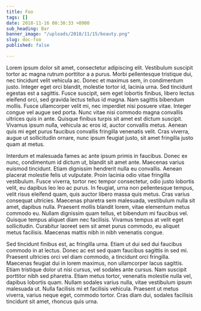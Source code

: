 ```yaml
---
title: Foo
tags: []
date: 2018-11-16 00:30:33 +0900
sub_heading: Bar
banner_image: "/uploads/2018/11/15/beauty.png"
slug: doc-foo
published: false

---
```

Lorem ipsum dolor sit amet, consectetur adipiscing elit. Vestibulum suscipit tortor ac magna rutrum porttitor a a purus. Morbi pellentesque tristique dui, nec tincidunt velit vehicula ac. Donec et maximus sem, in condimentum justo. Integer eget orci blandit, molestie tortor id, lacinia urna. Sed tincidunt egestas est a sagittis. Fusce suscipit, sem eget lobortis finibus, libero lectus eleifend orci, sed gravida lectus tellus id magna. Nam sagittis bibendum mollis. Fusce ullamcorper velit mi, nec imperdiet nisi posuere vitae. Integer congue vel augue sed porta. Nunc vitae nisi commodo magna convallis ultrices quis in ante. Quisque finibus turpis sit amet est dictum suscipit. Vivamus ipsum nulla, vehicula ac eros id, auctor convallis metus. Aenean quis mi eget purus faucibus convallis fringilla venenatis velit. Cras viverra, augue ut sollicitudin ornare, nunc ipsum feugiat justo, sit amet fringilla justo quam at metus.

Interdum et malesuada fames ac ante ipsum primis in faucibus. Donec ex nunc, condimentum id dictum ut, blandit sit amet ante. Maecenas varius euismod tincidunt. Etiam dignissim hendrerit nulla eu convallis. Aenean placerat molestie felis ut vulputate. Proin lacinia odio vitae fringilla vestibulum. Fusce viverra, tortor nec tempor consectetur, odio justo lobortis velit, eu dapibus leo leo ac purus. In feugiat, urna non pellentesque tempus, velit risus eleifend quam, quis auctor libero massa quis metus. Cras varius consequat ultricies. Maecenas pharetra sem malesuada, vestibulum nulla sit amet, dapibus nulla. Praesent mollis blandit lorem, vitae elementum metus commodo eu. Nullam dignissim quam tellus, et bibendum mi faucibus vel. Quisque tempus aliquet diam nec facilisis. Vivamus tempus at velit eget sollicitudin. Curabitur laoreet sem sit amet purus commodo, eu aliquet metus facilisis. Maecenas mattis nibh in nibh venenatis congue.

Sed tincidunt finibus est, ac fringilla urna. Etiam ut dui sed dui faucibus commodo in at lectus. Donec ac est sed quam faucibus sagittis in sed mi. Praesent ultricies orci vel diam commodo, a tincidunt orci fringilla. Maecenas feugiat dui in lorem maximus, non ullamcorper lacus sagittis. Etiam tristique dolor ut nisi cursus, vel sodales ante cursus. Nam suscipit porttitor nibh sed pharetra. Etiam metus tortor, venenatis molestie nulla vel, dapibus lobortis quam. Nullam sodales varius nulla, vitae vestibulum ipsum malesuada ut. Nulla facilisis mi et facilisis vehicula. Praesent ut metus viverra, varius neque eget, commodo tortor. Cras diam dui, sodales facilisis tincidunt sit amet, rhoncus quis urna.
